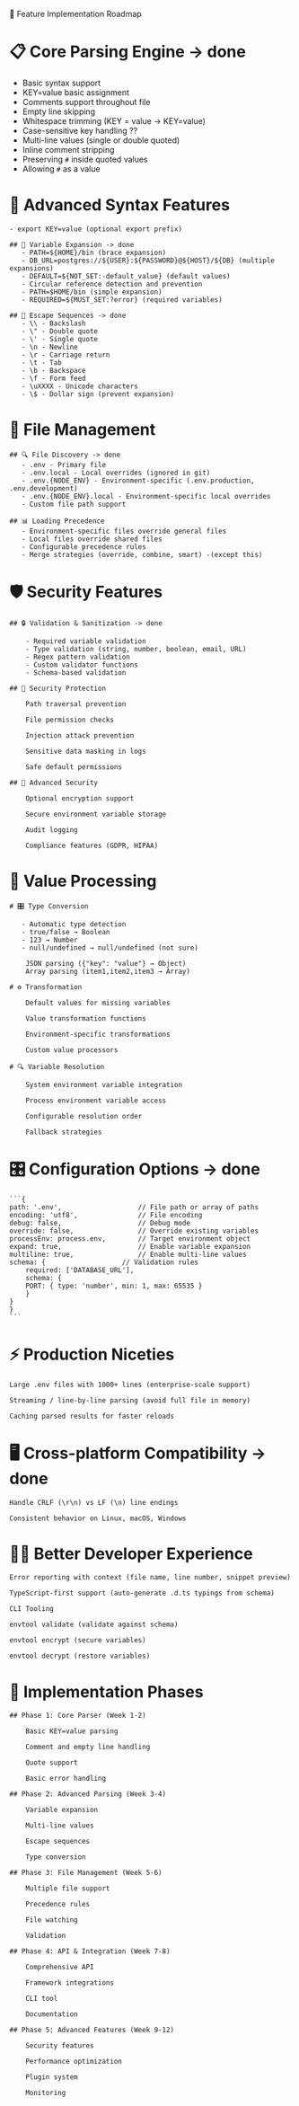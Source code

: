 🚀 Feature Implementation Roadmap

# 📋 Core Parsing Engine -> done

- Basic syntax support
- KEY=value basic assignment
- Comments support throughout file
- Empty line skipping
- Whitespace trimming (KEY = value → KEY=value)
- Case-sensitive key handling ??
- Multi-line values (single or double quoted)
- Inline comment stripping
- Preserving `#` inside quoted values
- Allowing `#` as a value

# 🎯 Advanced Syntax Features

    - export KEY=value (optional export prefix)

    ## 🔄 Variable Expansion -> done
       - PATH=${HOME}/bin (brace expansion)
       - DB_URL=postgres://${USER}:${PASSWORD}@${HOST}/${DB} (multiple expansions)
       - DEFAULT=${NOT_SET:-default_value} (default values)
       - Circular reference detection and prevention
       - PATH=$HOME/bin (simple expansion)
       - REQUIRED=${MUST_SET:?error} (required variables)

    ## 🚨 Escape Sequences -> done
       - \\ - Backslash
       - \" - Double quote
       - \' - Single quote
       - \n - Newline
       - \r - Carriage return
       - \t - Tab
       - \b - Backspace
       - \f - Form feed
       - \uXXXX - Unicode characters
       - \$ - Dollar sign (prevent expansion)

# 📁 File Management

    ## 🔍 File Discovery -> done
       - .env - Primary file
       - .env.local - Local overrides (ignored in git)
       - .env.{NODE_ENV} - Environment-specific (.env.production, .env.development)
       - .env.{NODE_ENV}.local - Environment-specific local overrides
       - Custom file path support

    ## 📊 Loading Precedence
       - Environment-specific files override general files
       - Local files override shared files
       - Configurable precedence rules
       - Merge strategies (override, combine, smart) -(except this)

# 🛡️ Security Features

    ## 🔒 Validation & Sanitization -> done

        - Required variable validation
        - Type validation (string, number, boolean, email, URL)
        - Regex pattern validation
        - Custom validator functions
        - Schema-based validation

    ## 🚫 Security Protection

        Path traversal prevention

        File permission checks

        Injection attack prevention

        Sensitive data masking in logs

        Safe default permissions

    ## 🔐 Advanced Security

        Optional encryption support

        Secure environment variable storage

        Audit logging

        Compliance features (GDPR, HIPAA)

# 🔧 Value Processing

    # 🎛️ Type Conversion

       - Automatic type detection
       - true/false → Boolean
       - 123 → Number
       - null/undefined → null/undefined (not sure)
       
        JSON parsing ({"key": "value"} → Object)
        Array parsing (item1,item2,item3 → Array)

    # ⚙️ Transformation

        Default values for missing variables

        Value transformation functions

        Environment-specific transformations

        Custom value processors

    # 🔍 Variable Resolution

        System environment variable integration

        Process environment variable access

        Configurable resolution order

        Fallback strategies

# 🎛️ Configuration Options -> done

    ```{
    path: '.env',                   // File path or array of paths
    encoding: 'utf8',               // File encoding
    debug: false,                   // Debug mode
    override: false,                // Override existing variables
    processEnv: process.env,        // Target environment object
    expand: true,                   // Enable variable expansion
    multiline: true,                // Enable multi-line values
    schema: {                   // Validation rules
        required: ['DATABASE_URL'],
        schema: {
        PORT: { type: 'number', min: 1, max: 65535 }
        }
    }
    }
    ```

# ⚡ Production Niceties

    Large .env files with 1000+ lines (enterprise-scale support)

    Streaming / line-by-line parsing (avoid full file in memory)

    Caching parsed results for faster reloads

# 🖥️ Cross-platform Compatibility -> done

    Handle CRLF (\r\n) vs LF (\n) line endings

    Consistent behavior on Linux, macOS, Windows

# 👨‍💻 Better Developer Experience

    Error reporting with context (file name, line number, snippet preview)

    TypeScript-first support (auto-generate .d.ts typings from schema)

    CLI Tooling

    envtool validate (validate against schema)

    envtool encrypt (secure variables)

    envtool decrypt (restore variables)



# 🚀 Implementation Phases

    ## Phase 1: Core Parser (Week 1-2)

        Basic KEY=value parsing

        Comment and empty line handling

        Quote support

        Basic error handling

    ## Phase 2: Advanced Parsing (Week 3-4)

        Variable expansion

        Multi-line values

        Escape sequences

        Type conversion

    ## Phase 3: File Management (Week 5-6)

        Multiple file support

        Precedence rules

        File watching

        Validation

    ## Phase 4: API & Integration (Week 7-8)

        Comprehensive API

        Framework integrations

        CLI tool

        Documentation

    ## Phase 5: Advanced Features (Week 9-12)

        Security features

        Performance optimization

        Plugin system

        Monitoring
